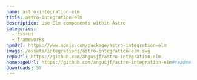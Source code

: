 ```yaml
---
name: astro-integration-elm
title: astro-integration-elm
description: Use Elm components within Astro
categories:
  - css+ui
  - frameworks
npmUrl: https://www.npmjs.com/package/astro-integration-elm
image: /assets/integrations/astro-integration-elm.svg
repoUrl: https://github.com/angusjf/astro-integration-elm
homepageUrl: https://github.com/angusjf/astro-integration-elm#readme
downloads: 57
---
```


